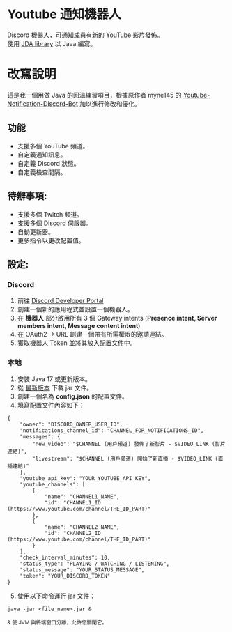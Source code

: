 # Youtube 通知機器人

Discord 機器人，可通知成員有新的 YouTube 影片發佈。<br>
使用 [JDA library](https://github.com/discord-jda/JDA) 以 Java 編寫。

# 改寫說明

這是我一個用做 Java 的回溫練習項目，根據原作者 myne145 的 [Youtube-Notification-Discord-Bot](https://github.com/myne145/Youtube-Notification-Discord-Bot) 加以進行修改和優化。

## 功能

- 支援多個 YouTube 頻道。
- 自定義通知訊息。
- 自定義 Discord 狀態。
- 自定義檢查間隔。

## 待辦事項:

- 支援多個 Twitch 頻道。
- 支援多個 Discord 伺服器。
- 自動更新器。
- 更多指令以更改配置值。

## 設定:

### Discord

1. 前往 [Discord Developer Portal](https://discord.com/developers/applications)
2. 創建一個新的應用程式並設置一個機器人。
3. 在 **機器人** 部分啟用所有 3 個 Gateway intents (**Presence intent, Server members intent, Message content intent**)
4. 在 OAuth2 -> URL 創建一個帶有所需權限的邀請連結。
5. 獲取機器人 Token 並將其放入配置文件中。

### 本地

1. 安裝 Java 17 或更新版本。
2. 從 [最新版本](https://github.com/ke/Youtube-Notification-Bot-Discord/releases/latest) 下載 jar 文件。
3. 創建一個名為 **config.json** 的配置文件。
4. 填寫配置文件內容如下：


```
{
    "owner": "DISCORD_OWNER_USER_ID",
    "notifications_channel_id": "CHANNEL_FOR_NOTIFICATIONS_ID",
    "messages": {
        "new_video": "$CHANNEL (用戶頻道) 發佈了新影片 - $VIDEO_LINK (影片連結)",
        "livestream": "$CHANNEL (用戶頻道) 開始了新直播 - $VIDEO_LINK (直播連結)"
    },
    "youtube_api_key": "YOUR_YOUTUBE_API_KEY",
    "youtube_channels": [
        {
            "name": "CHANNEL1_NAME",
            "id": "CHANNEL1_ID (https://www.youtube.com/channel/THE_ID_PART)"
        },
        {
            "name": "CHANNEL2_NAME",
            "id": "CHANNEL2_ID (https://www.youtube.com/channel/THE_ID_PART)"
        }
    ],
    "check_interval_minutes": 10,
    "status_type": "PLAYING / WATCHING / LISTENING",
    "status_message": "YOUR_STATUS_MESSAGE",
    "token": "YOUR_DISCORD_TOKEN"
}
```

5. 使用以下命令運行 jar 文件：

```
java -jar <file_name>.jar &
```

<sup>& 使 JVM 與終端窗口分離，允許您關閉它。</sup>